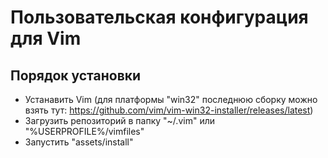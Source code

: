# Пользовательская конфигурация для Vim

## Порядок установки

 - Устанавить Vim (для платформы "win32" последнюю сборку можно взять тут: https://github.com/vim/vim-win32-installer/releases/latest)
 - Загрузить репозиторий в папку "~/.vim" или "%USERPROFILE%/vimfiles"
 - Запустить "assets/install"

